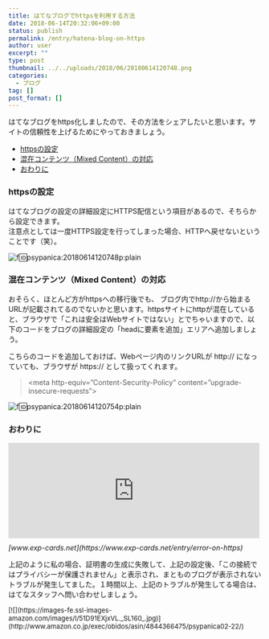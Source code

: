 ```yaml
---
title: はてなブログでhttpsを利用する方法
date: 2018-06-14T20:32:06+09:00
status: publish
permalink: /entry/hatena-blog-on-https
author: user
excerpt: ""
type: post
thumbnail: ../../uploads/2018/06/20180614120748.png
categories:
  - ブログ
tag: []
post_format: []
---
```


はてなブログをhttps化しましたので、その方法をシェアしたいと思います。サイトの信頼性を上げるためにやっておきましょう。

- [httpsの設定](#https%E3%81%AE%E8%A8%AD%E5%AE%9A)
- [ 混在コンテンツ（Mixed Content）の対応](#%E6%B7%B7%E5%9C%A8%E3%82%B3%E3%83%B3%E3%83%86%E3%83%B3%E3%83%84Mixed-Content%E3%81%AE%E5%AF%BE%E5%BF%9C)
- [ おわりに](#%E3%81%8A%E3%82%8F%E3%82%8A%E3%81%AB)

### httpsの設定

はてなブログの設定の詳細設定にHTTPS配信という項目があるので、そちらから設定できます。  
注意点としては一度HTTPS設定を行ってしまった場合、HTTPへ戻せないということです（笑）。

![f:id:psypanica:20180614120748p:plain](https://cdn-ak.f.st-hatena.com/images/fotolife/p/psypanica/20180614/20180614120748.png "f:id:psypanica:20180614120748p:plain")

### 混在コンテンツ（Mixed Content）の対応

おそらく、ほとんど方がhttpsへの移行後でも、 ブログ内でhttp://から始まるURLが記載されてるのでないかと思います。httpsサイトにhttpが混在していると、ブラウザで「これは安全はWebサイトではない」とでちゃいますので、以下のコードをブログの詳細設定の「headに要素を追加」エリアへ追加しましょう。

こちらのコードを追加しておけば、Webページ内のリンクURLが http:// になっていても、ブラウザが https:// として扱ってくれます。

> &lt;meta http-equiv=”Content-Security-Policy” content=”upgrade-insecure-requests”&gt;

![f:id:psypanica:20180614120754p:plain](https://cdn-ak.f.st-hatena.com/images/fotolife/p/psypanica/20180614/20180614120754.png "f:id:psypanica:20180614120754p:plain")

### おわりに

<iframe class="embed-card embed-blogcard" frameborder="0" scrolling="no" src="https://hatenablog-parts.com/embed?url=https%3A%2F%2Fwww.exp-cards.net%2Fentry%2Ferror-on-https" style="display: block; width: 100%; height: 190px; max-width: 500px; margin: 10px 0px;" title="httpsへ変更したらブログが表示されなくなった。。。 - 経験値カード"></iframe><cite class="hatena-citation">[www.exp-cards.net](https://www.exp-cards.net/entry/error-on-https)</cite>

上記のように私の場合、証明書の生成に失敗して、上記の設定後、「この接続ではプライバシーが保護されません」と表示され、まとものブログが表示されないトラブルが発生してました。１時間以上、上記のトラブルが発生してる場合は、はてなスタッフへ問い合わせしましょう。

<div class="booklink-box" style="text-align: left; padding-bottom: 20px; font-size: small; /zoom: 1; overflow: hidden;"><div class="booklink-image" style="float: left; margin: 0 15px 10px 0;">[![](https://images-fe.ssl-images-amazon.com/images/I/51D91EXjxVL._SL160_.jpg)](http://www.amazon.co.jp/exec/obidos/asin/4844366475/psypanica02-22/)</div><div class="booklink-info" style="line-height: 120%; /zoom: 1; overflow: hidden;"><div class="booklink-name" style="margin-bottom: 10px; line-height: 120%;">[Web担当者のためのセキュリティの教科書](http://www.amazon.co.jp/exec/obidos/asin/4844366475/psypanica02-22/)<div class="booklink-powered-date" style="font-size: 8pt; margin-top: 5px; font-family: verdana; line-height: 120%;">posted with [ヨメレバ](https://yomereba.com)</div></div><div class="booklink-detail" style="margin-bottom: 5px;">株式会社アズジェント/中山貴禎 エムディエヌコーポレーション 2017-03-02</div><div class="booklink-link2" style="margin-top: 10px;"><div class="shoplinkamazon" style="display: inline; margin-right: 5px;">[Amazon](http://www.amazon.co.jp/exec/obidos/asin/4844366475/psypanica02-22/)</div><div class="shoplinkkindle" style="display: inline; margin-right: 5px;">[Kindle](http://www.amazon.co.jp/exec/obidos/ASIN/B06XBSV54T/psypanica02-22/)</div><div class="shoplinkrakuten" style="display: inline; margin-right: 5px;">[楽天ブックス](https://hb.afl.rakuten.co.jp/hgc/16c2f0d7.b600e952.16c2f0d8.0750ca08/yomereba_201806141129401426?pc=http%3A%2F%2Fbooks.rakuten.co.jp%2Frb%2F14730278%2F%3Fscid%3Daf_ich_link_urltxt%26m%3Dhttp%3A%2F%2Fm.rakuten.co.jp%2Fev%2Fbook%2F)</div></div></div><div class="booklink-footer" style="clear: left;"> </div></div>

